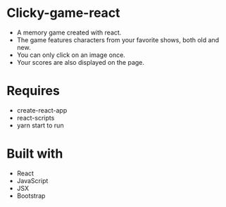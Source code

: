 # Clicky-game-react

* A memory game created with react.
* The game features characters from your favorite shows, both old and new.
* You can only click on an image once. 
* Your scores are also displayed on the page.

# Requires
* create-react-app
* react-scripts
* yarn start to run

# Built with
* React
* JavaScript
* JSX
* Bootstrap
